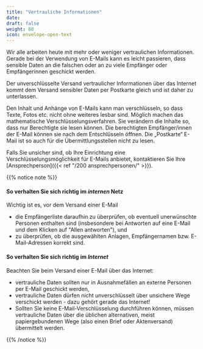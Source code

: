 ```yaml
---
title: "Vertrauliche Informationen"
date: 
draft: false
weight: 80
icon: envelope-open-text
---
```


Wir alle arbeiten heute mit mehr oder weniger vertraulichen Informationen. Gerade bei der Verwendung von E-Mails kann es leicht passieren, dass sensible Daten an die falschen oder an zu viele Empfänger oder Empfängerinnen geschickt werden.



Der unverschlüsselte Versand vertraulicher Informationen über das Internet kommt dem Versand sensibler Daten per Postkarte gleich und ist daher zu unterlassen.

Den Inhalt und Anhänge von E-Mails kann man verschlüsseln, so dass Texte, Fotos etc. nicht ohne weiteres lesbar sind. Möglich machen das mathematische Verschlüsselungsverfahren. Sie verändern die Inhalte so, dass nur Berechtigte sie lesen können. Die berechtigten Empfänger/innen der E-Mail können sie nach dem Entschlüsseln öffnen. Die „Postkarte“ E-Mail ist so auch für die Übermittlungsstellen nicht zu lesen.

Falls Sie unsicher sind, ob Ihre Einrichtung eine Verschlüsselungsmöglichkeit für E-Mails anbietet, kontaktieren Sie Ihre [Ansprechperson]({{< ref "/200 ansprechpersonen/" >}}).

{{% notice note %}}

#### So verhalten Sie sich richtig im *internen* Netz

Wichtig ist es, vor dem Versand einer E-Mail

- die Empfängerliste daraufhin zu überprüfen, ob eventuell unerwünschte Personen enthalten sind (insbesondere bei Antworten auf eine E-Mail und dem Klicken auf "Allen antworten"), und
- zu überprüfen, ob die ausgewählten Anlagen, Empfängernamen bzw. E-Mail-Adressen korrekt sind.

#### So verhalten Sie sich richtig im *Internet*

Beachten Sie beim Versand einer E-Mail über das Internet:

- vertrauliche Daten sollten nur in Ausnahmefällen an externe Personen per E-Mail geschickt werden,
- vertrauliche Daten dürfen nicht unverschlüsselt über unsichere Wege verschickt werden - dazu gehört gerade das Internet!
- Sollten Sie keine E-Mail-Verschlüsselung durchführen können, müssen vertrauliche Daten über die üblichen alternativen, meist papiergebundenen Wege (also einen Brief oder Aktenversand) übermittelt werden.

{{% /notice %}}